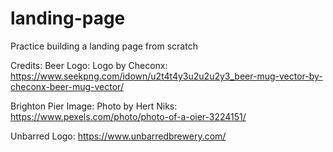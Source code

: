 # landing-page


Practice building a landing page from scratch





Credits:
Beer Logo: Logo by Checonx: https://www.seekpng.com/idown/u2t4t4y3u2u2u2y3_beer-mug-vector-by-checonx-beer-mug-vector/ 

Brighton Pier Image: Photo by Hert Niks: https://www.pexels.com/photo/photo-of-a-oier-3224151/

Unbarred Logo: https://www.unbarredbrewery.com/


